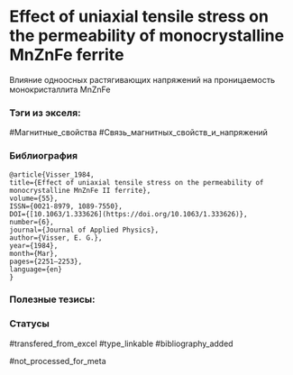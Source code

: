 # Effect of uniaxial tensile stress on the permeability of monocrystalline MnZnFe ferrite

Влияние одноосных растягивающих напряжений на проницаемость монокристаллита MnZnFe

### Тэги из экселя:
#Магнитные_свойства 
#Связь_магнитных_свойств_и_напряжений 

### Библиография
```
@article{Visser_1984,
title={Effect of uniaxial tensile stress on the permeability of monocrystalline MnZnFe II ferrite},
volume={55},
ISSN={0021-8979, 1089-7550},
DOI={[10.1063/1.333626](https://doi.org/10.1063/1.333626)},
number={6},
journal={Journal of Applied Physics},
author={Visser, E. G.},
year={1984},
month={Mar},
pages={2251–2253},
language={en}
}
```

### Полезные тезисы:

### Статусы
#transfered_from_excel 
#type_linkable 
#bibliography_added

#not_processed_for_meta
